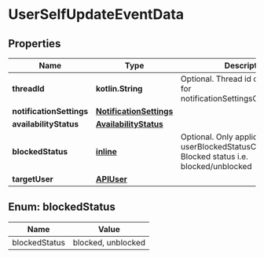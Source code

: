 
# UserSelfUpdateEventData

## Properties
Name | Type | Description | Notes
------------ | ------------- | ------------- | -------------
**threadId** | **kotlin.String** | Optional. Thread id only applicable for notificationSettingsChangedThread |  [optional]
**notificationSettings** | [**NotificationSettings**](NotificationSettings.md) |  |  [optional]
**availabilityStatus** | [**AvailabilityStatus**](AvailabilityStatus.md) |  |  [optional]
**blockedStatus** | [**inline**](#BlockedStatus) | Optional. Only applicable for userBlockedStatusChanged. Blocked status i.e. blocked/unblocked |  [optional]
**targetUser** | [**APIUser**](APIUser.md) |  |  [optional]


<a name="BlockedStatus"></a>
## Enum: blockedStatus
Name | Value
---- | -----
blockedStatus | blocked, unblocked



